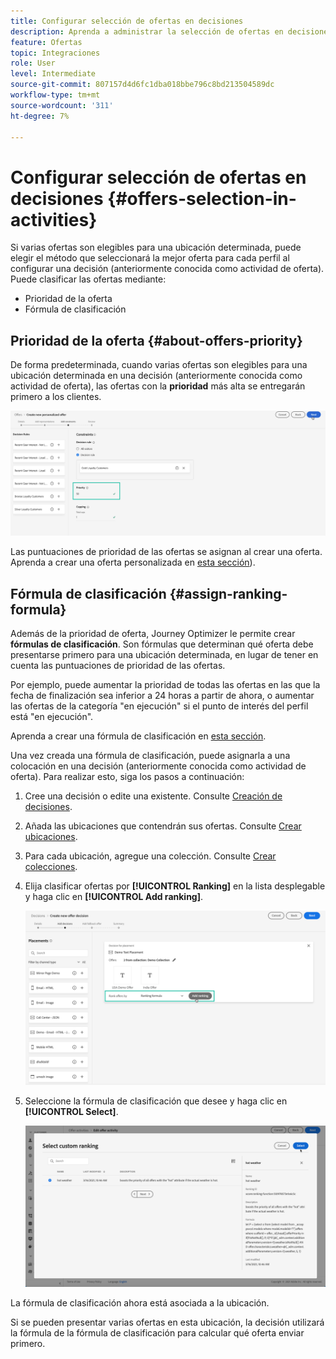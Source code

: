 ```yaml
---
title: Configurar selección de ofertas en decisiones
description: Aprenda a administrar la selección de ofertas en decisiones.
feature: Ofertas
topic: Integraciones
role: User
level: Intermediate
source-git-commit: 807157d4d6fc1dba018bbe796c8bd213504589dc
workflow-type: tm+mt
source-wordcount: '311'
ht-degree: 7%

---
```


# Configurar selección de ofertas en decisiones {#offers-selection-in-activities}

Si varias ofertas son elegibles para una ubicación determinada, puede elegir el método que seleccionará la mejor oferta para cada perfil al configurar una decisión (anteriormente conocida como actividad de oferta). Puede clasificar las ofertas mediante:
* Prioridad de la oferta
* Fórmula de clasificación

## Prioridad de la oferta {#about-offers-priority}

De forma predeterminada, cuando varias ofertas son elegibles para una ubicación determinada en una decisión (anteriormente conocida como actividad de oferta), las ofertas con la **prioridad** más alta se entregarán primero a los clientes.

![](../../assets/offer-priority.png)

Las puntuaciones de prioridad de las ofertas se asignan al crear una oferta. Aprenda a crear una oferta personalizada en [esta sección](../offer-library/creating-personalized-offers.md)).

## Fórmula de clasificación {#assign-ranking-formula}

Además de la prioridad de oferta, Journey Optimizer le permite crear **fórmulas de clasificación**. Son fórmulas que determinan qué oferta debe presentarse primero para una ubicación determinada, en lugar de tener en cuenta las puntuaciones de prioridad de las ofertas.

Por ejemplo, puede aumentar la prioridad de todas las ofertas en las que la fecha de finalización sea inferior a 24 horas a partir de ahora, o aumentar las ofertas de la categoría &quot;en ejecución&quot; si el punto de interés del perfil está &quot;en ejecución&quot;.

Aprenda a crear una fórmula de clasificación en [esta sección](../offer-library/create-ranking-formulas.md).

Una vez creada una fórmula de clasificación, puede asignarla a una colocación en una decisión (anteriormente conocida como actividad de oferta). Para realizar esto, siga los pasos a continuación:

1. Cree una decisión o edite una existente. Consulte [Creación de decisiones](../offer-activities/create-offer-activities.md).

1. Añada las ubicaciones que contendrán sus ofertas. Consulte [Crear ubicaciones](../offer-library/creating-placements.md).

1. Para cada ubicación, agregue una colección. Consulte [Crear colecciones](../offer-library/creating-collections.md).

1. Elija clasificar ofertas por **[!UICONTROL Ranking]** en la lista desplegable y haga clic en **[!UICONTROL Add ranking]**.

   ![](../../assets/offer-activity-ranking.png)

1. Seleccione la fórmula de clasificación que desee y haga clic en **[!UICONTROL Select]**.

   ![](../../assets/ranking-selection.png)

La fórmula de clasificación ahora está asociada a la ubicación.

Si se pueden presentar varias ofertas en esta ubicación, la decisión utilizará la fórmula de la fórmula de clasificación para calcular qué oferta enviar primero.
